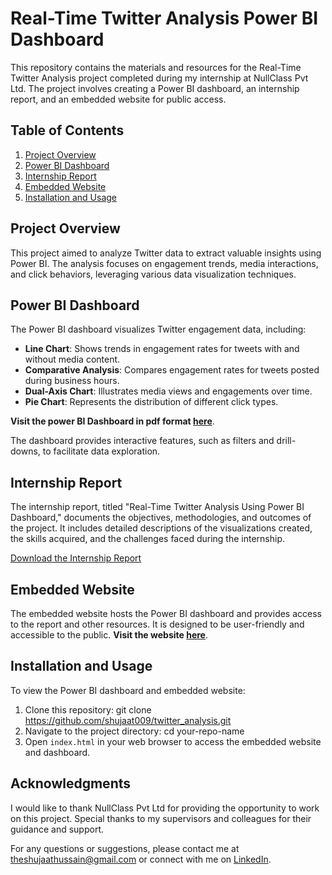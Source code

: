 # Real-Time Twitter Analysis Power BI Dashboard

This repository contains the materials and resources for the Real-Time Twitter Analysis project completed during my internship at NullClass Pvt Ltd. The project involves creating a Power BI dashboard, an internship report, and an embedded website for public access.

## Table of Contents
1. [Project Overview](#project-overview)
2. [Power BI Dashboard](#power-bi-dashboard)
3. [Internship Report](#internship-report)
4. [Embedded Website](#embedded-website)
5. [Installation and Usage](#installation-and-usage)

## Project Overview

This project aimed to analyze Twitter data to extract valuable insights using Power BI. The analysis focuses on engagement trends, media interactions, and click behaviors, leveraging various data visualization techniques.

## Power BI Dashboard

The Power BI dashboard visualizes Twitter engagement data, including:
- **Line Chart**: Shows trends in engagement rates for tweets with and without media content.
- **Comparative Analysis**: Compares engagement rates for tweets posted during business hours.
- **Dual-Axis Chart**: Illustrates media views and engagements over time.
- **Pie Chart**: Represents the distribution of different click types.

**Visit the power BI Dashboard in pdf format [here](https://acrobat.adobe.com/id/urn:aaid:sc:ap:3a5f2f4e-d9ef-4076-bf9f-3da7cb81fcfa)**.

The dashboard provides interactive features, such as filters and drill-downs, to facilitate data exploration.

## Internship Report

The internship report, titled "Real-Time Twitter Analysis Using Power BI Dashboard," documents the objectives, methodologies, and outcomes of the project. It includes detailed descriptions of the visualizations created, the skills acquired, and the challenges faced during the internship.

[Download the Internship Report](./Md_Shujaat_Hussain_Report.pdf)

## Embedded Website

The embedded website hosts the Power BI dashboard and provides access to the report and other resources. It is designed to be user-friendly and accessible to the public.
**Visit the website [here](https://real-time-twitter-analysis.vercel.app/)**.

## Installation and Usage

To view the Power BI dashboard and embedded website:
1. Clone this repository:
git clone https://github.com/shujaat009/twitter_analysis.git
2. Navigate to the project directory:
cd your-repo-name
3. Open `index.html` in your web browser to access the embedded website and dashboard.

## Acknowledgments

I would like to thank NullClass Pvt Ltd for providing the opportunity to work on this project. Special thanks to my supervisors and colleagues for their guidance and support.

For any questions or suggestions, please contact me at [theshujaathussain@gmail.com](mailto:theshujaathussain@gmail.com) or connect with me on [LinkedIn](https://www.linkedin.com/in/shujaat-hussain110/).
